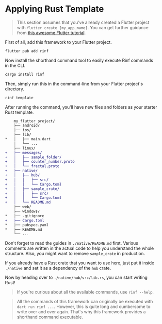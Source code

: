 # Applying Rust Template

> This section assumes that you've already created a Flutter project with `flutter create [my_app_name]`. You can get further guidance from [this awesome Flutter tutorial](https://docs.flutter.dev/get-started/codelab).

First of all, add this framework to your Flutter project.

```bash
flutter pub add rinf
```

Now install the shorthand command tool to easily execute Rinf commands in the CLI.

```bash
cargo install rinf
```

Then, simply run this in the command-line from your Flutter project's directory.

```bash
rinf template
```

After running the command, you'll have new files and folders as your starter Rust template.

```diff
    my_flutter_project/
    ├── android/
    ├── ios/
    ├── lib/
*   │   ├── main.dart
    │   └── ...
    ├── linux/
+   ├── messages/
+   │   ├── sample_folder/
+   │   ├── counter_number.proto
+   │   └── fractal.proto
+   ├── native/
+   │   ├── hub/
+   │   │   ├── src/
+   │   │   └── Cargo.toml
+   │   ├── sample_crate/
+   │   │   ├── src/
+   │   │   └── Cargo.toml
+   │   └── README.md
    ├── web/
    ├── windows/
*   ├── .gitignore
+   ├── Cargo.toml
*   ├── pubspec.yaml
*   ├── README.md
    └── ...
```

Don't forget to read the guides in `./native/README.md` first. Various comments are written in the actual code to help you understand the whole structure. Also, you might want to remove `sample_crate` in production.

If you already have a Rust crate that you want to use here, just put it inside `./native` and set it as a dependency of the `hub` crate.

Now by heading over to `./native/hub/src/lib.rs`, you can start writing Rust!

> If you're curious about all the available commands, use `rinf --help`.

> All the commands of this framework can originally be executed with `dart run rinf ...`. However, this is quite long and cumbersome to write over and over again. That's why this framework provides a shorthand command executable.

